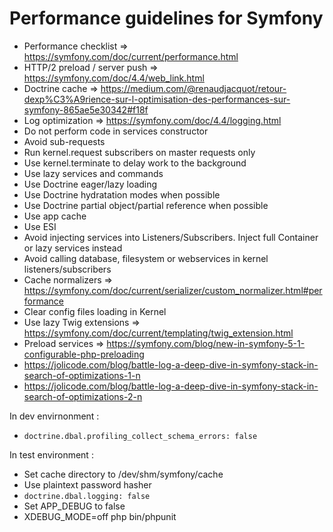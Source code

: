 # Performance guidelines for Symfony

- Performance checklist => https://symfony.com/doc/current/performance.html
- HTTP/2 preload / server push => https://symfony.com/doc/4.4/web_link.html
- Doctrine cache => https://medium.com/@renaudjacquot/retour-dexp%C3%A9rience-sur-l-optimisation-des-performances-sur-symfony-865ae5e30342#f18f
- Log optimization => https://symfony.com/doc/4.4/logging.html
- Do not perform code in services constructor
- Avoid sub-requests
- Run kernel.request subscribers on master requests only
- Use kernel.terminate to delay work to the background
- Use lazy services and commands
- Use Doctrine eager/lazy loading
- Use Doctrine hydratation modes when possible
- Use Doctrine partial object/partial reference when possible
- Use app cache
- Use ESI
- Avoid injecting services into Listeners/Subscribers. Inject full Container or lazy services instead
- Avoid calling database, filesystem or webservices in kernel listeners/subscribers
- Cache normalizers => https://symfony.com/doc/current/serializer/custom_normalizer.html#performance
- Clear config files loading in Kernel
- Use lazy Twig extensions => https://symfony.com/doc/current/templating/twig_extension.html
- Preload services => https://symfony.com/blog/new-in-symfony-5-1-configurable-php-preloading
- https://jolicode.com/blog/battle-log-a-deep-dive-in-symfony-stack-in-search-of-optimizations-1-n
- https://jolicode.com/blog/battle-log-a-deep-dive-in-symfony-stack-in-search-of-optimizations-2-n

In dev envirnonment :
- `doctrine.dbal.profiling_collect_schema_errors: false`

In test environment :
- Set cache directory to /dev/shm/symfony/cache
- Use plaintext password hasher
- `doctrine.dbal.logging: false`
- Set APP_DEBUG to false
- XDEBUG_MODE=off php bin/phpunit
